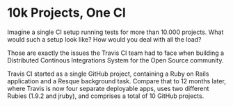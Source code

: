 # 10k Projects, One CI

Imagine a single CI setup running tests for more than 10.000 projects. What would such a setup look like? How would you deal with all the load?

Those are exactly the issues the Travis CI team had to face when building a Distributed Continous Integrations System for the Open Source community.

Travis CI started as a single GitHub project, containing a Ruby on Rails application and a Resque background task. Compare that to 12 months later, where Travis is now four separate deployable apps, uses two different Rubies (1.9.2 and jruby), and comprises a total of 10 GitHub projects.
